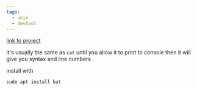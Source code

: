 ```yaml
---
tags:
  - unix
  - devtool
---
```

[link to project](https://github.com/sharkdp/bat)

it's usually the same as `cat` until you allow it to print to console then it will give you syntax and line numbers

install with 
```shell
sudo apt install bat
```
